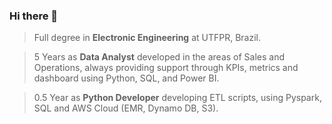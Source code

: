 ### Hi there 👋

> Full degree in **Electronic Engineering** at UTFPR, Brazil.

> 5 Years as **Data Analyst** developed in the areas of Sales and Operations, always providing support through KPIs, metrics and dashboard using Python, SQL, and Power BI.

> 0.5 Year as **Python Developer** developing ETL scripts, using Pyspark, SQL and AWS Cloud (EMR, Dynamo DB, S3).
